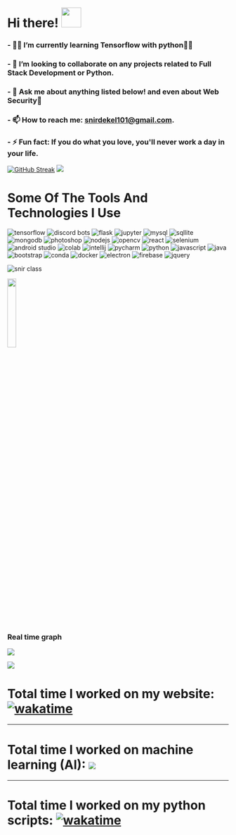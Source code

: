 # Hi there! <img height="45" width="45" src="https://c.tenor.com/SNL9_xhZl9oAAAAi/waving-hand-joypixels.gif" />

<!--
**Snir-Dekel/Snir-Dekel** is a ✨ _special_ ✨ repository because its `README.md` (this file) appears on your GitHub profile.

Here are some ideas to get you started:
-->

<!-- - 🔭 I’m currently working on ... -->
### - 🕵️‍♂️ I’m currently learning Tensorflow with python👩‍💻
### - 🤝 I’m looking to collaborate on any projects related to Full Stack Development or Python.
<!-- ### - 🤔 I’m looking for help with ReactJS. -->
### - 💬 Ask me about anything listed below! and even about Web Security🔐
### - 📫 How to reach me: snirdekel101@gmail.com.
### - ⚡ Fun fact: If you do what you love, you'll never work a day in your life.
[![GitHub Streak](https://github-readme-streak-stats.herokuapp.com/?user=Snir-Dekel&theme=algolia)](https://git.io/streak-stats)
![](https://github-readme-stats.vercel.app/api?username=Snir-Dekel&show_icons=true&theme=algolia)

# Some Of The Tools And Technologies I Use

![tensorflow](https://camo.githubusercontent.com/80ab2110fcef93088fac399375889c8ba9d46f3daa68a1a1cfac50fb475c9dc3/68747470733a2f2f696d672e736869656c64732e696f2f62616467652f54656e736f72466c6f772d4646364630303f7374796c653d666f722d7468652d6261646765266c6f676f3d74656e736f72666c6f77266c6f676f436f6c6f723d7768697465)
![discord bots](https://img.shields.io/badge/Discord%20bots-7289DA?style=for-the-badge&logo=discord&logoColor=white)
![flask](https://camo.githubusercontent.com/68390254ad6054b8e98b68fbcae09a3b78751427686f3e003a33c2bbc913b14c/68747470733a2f2f696d672e736869656c64732e696f2f62616467652f466c61736b2d3030303030303f7374796c653d666f722d7468652d6261646765266c6f676f3d666c61736b266c6f676f436f6c6f723d7768697465)
![jupyter](https://camo.githubusercontent.com/75251632e9c74475dfb9c8a4f17b34792226384fe87ff456cb8603b4e94a15bf/68747470733a2f2f696d672e736869656c64732e696f2f62616467652f4a7570797465722d4633373632362e7376673f267374796c653d666f722d7468652d6261646765266c6f676f3d4a757079746572266c6f676f436f6c6f723d7768697465)
![mysql](https://camo.githubusercontent.com/a4a4a017a5d519d7c4ce2a3cd3d2194fb7af4b1ca424850784565007c2acc7d8/68747470733a2f2f696d672e736869656c64732e696f2f62616467652f4d7953514c2d3030354338343f7374796c653d666f722d7468652d6261646765266c6f676f3d6d7973716c266c6f676f436f6c6f723d7768697465)
![sqllite](https://camo.githubusercontent.com/932123bf240349f3785c02228b113b06299079e8740f480c767e8335fd6d752a/68747470733a2f2f696d672e736869656c64732e696f2f62616467652f53514c6974652d3037343035453f7374796c653d666f722d7468652d6261646765266c6f676f3d73716c697465266c6f676f436f6c6f723d7768697465)
![mongodb](https://camo.githubusercontent.com/72e92f69f36703548704a9eeda2a9889c2756b5e08f01a9aec6e658c148d014e/68747470733a2f2f696d672e736869656c64732e696f2f62616467652f4d6f6e676f44422d3445413934423f7374796c653d666f722d7468652d6261646765266c6f676f3d6d6f6e676f6462266c6f676f436f6c6f723d7768697465)
![photoshop](https://camo.githubusercontent.com/fceb87783f8368321f404247f93dcf39d5a11a8a4a058842252a569968de5b45/68747470733a2f2f696d672e736869656c64732e696f2f62616467652f41646f626525323050686f746f73686f702d3331413846463f7374796c653d666f722d7468652d6261646765266c6f676f3d41646f626525323050686f746f73686f70266c6f676f436f6c6f723d626c61636b)
![nodejs](https://camo.githubusercontent.com/a1eae878fdd3d1c1b687992ca74e5cac85f4b68e60a6efaa7bc8dc9883b71229/68747470733a2f2f696d672e736869656c64732e696f2f62616467652f4e6f64652e6a732d3333393933333f7374796c653d666f722d7468652d6261646765266c6f676f3d6e6f6465646f746a73266c6f676f436f6c6f723d7768697465)
![opencv](https://camo.githubusercontent.com/c5e4520578ad42713808a6c0bcd97b366e2a770149aebd702ffbd95d5e201ed7/68747470733a2f2f696d672e736869656c64732e696f2f62616467652f4f70656e43562d3237333338653f7374796c653d666f722d7468652d6261646765266c6f676f3d4f70656e4356266c6f676f436f6c6f723d7768697465)
![react](https://camo.githubusercontent.com/268ac512e333b69600eb9773a8f80b7a251f4d6149642a50a551d4798183d621/68747470733a2f2f696d672e736869656c64732e696f2f62616467652f52656163742d3230323332413f7374796c653d666f722d7468652d6261646765266c6f676f3d7265616374266c6f676f436f6c6f723d363144414642)
![selenium](https://camo.githubusercontent.com/aa432c16fffc9ab28a42272cc885118912098397bfc210d0de4f0de4999f93c9/68747470733a2f2f696d672e736869656c64732e696f2f62616467652f53656c656e69756d2d3433423032413f7374796c653d666f722d7468652d6261646765266c6f676f3d53656c656e69756d266c6f676f436f6c6f723d7768697465)
![android studio](https://camo.githubusercontent.com/9c1baaf9d1afb08a291772d75d3c8f06c71b3a08223227e56d6761236e329917/68747470733a2f2f696d672e736869656c64732e696f2f62616467652f416e64726f69645f53747564696f2d3344444338343f7374796c653d666f722d7468652d6261646765266c6f676f3d616e64726f69642d73747564696f266c6f676f436f6c6f723d7768697465)
![colab](https://camo.githubusercontent.com/ce254316621ae7180772f1e8355fd15d6258eda95d51897e76068d11e6fa7987/68747470733a2f2f696d672e736869656c64732e696f2f62616467652f436f6c61622d4639414230303f7374796c653d666f722d7468652d6261646765266c6f676f3d676f6f676c65636f6c616226636f6c6f723d353235323532)
![intellij](https://camo.githubusercontent.com/a2fdb686bf3f4bd26f142a4b60bde87647ff18e340d8251e0aea3fa551bb568e/68747470733a2f2f696d672e736869656c64732e696f2f62616467652f496e74656c6c694a494445412d3030303030302e7376673f7374796c653d666f722d7468652d6261646765266c6f676f3d696e74656c6c696a2d69646561266c6f676f436f6c6f723d7768697465)
![pycharm](https://img.shields.io/badge/PyCharm-E3EA00.svg?&style=for-the-badge&logo=PyCharm&logoColor=black)
![python](https://camo.githubusercontent.com/94be0a2e5be142925615e5821d97137a930d08fc154962ce43860f1957e6661e/68747470733a2f2f696d672e736869656c64732e696f2f62616467652f507974686f6e2d3337373641423f7374796c653d666f722d7468652d6261646765266c6f676f3d707974686f6e266c6f676f436f6c6f723d7768697465)
![javascript](https://camo.githubusercontent.com/93c855ae825c1757f3426f05a05f4949d3b786c5b22d0edb53143a9e8f8499f6/68747470733a2f2f696d672e736869656c64732e696f2f62616467652f4a6176615363726970742d3332333333303f7374796c653d666f722d7468652d6261646765266c6f676f3d6a617661736372697074266c6f676f436f6c6f723d463744463145)
![java](https://camo.githubusercontent.com/771cc18a712bf9edb0925a86164c34b0d803c4d9177dd4467eff7b777109c723/68747470733a2f2f696d672e736869656c64732e696f2f62616467652f4a6176612d4544384230303f7374796c653d666f722d7468652d6261646765266c6f676f3d6a617661266c6f676f436f6c6f723d7768697465)
![bootstrap](https://camo.githubusercontent.com/b13ed67c809178963ce9d538175b02649800772be1ce0cb02da5879e5614e236/68747470733a2f2f696d672e736869656c64732e696f2f62616467652f426f6f7473747261702d3536334437433f7374796c653d666f722d7468652d6261646765266c6f676f3d626f6f747374726170266c6f676f436f6c6f723d7768697465)
![conda](https://camo.githubusercontent.com/c2800672ad04fe21e9c464eadf19e4528d580d9165b2c685fa3eb8f547620c40/68747470733a2f2f696d672e736869656c64732e696f2f62616467652f636f6e64612d333432423032392e7376673f267374796c653d666f722d7468652d6261646765266c6f676f3d616e61636f6e6461266c6f676f436f6c6f723d7768697465)
![docker](https://camo.githubusercontent.com/63350538fde994bc287ccd4908809301e157980e6564bf78d2c5cec22c0a5914/68747470733a2f2f696d672e736869656c64732e696f2f62616467652f446f636b65722d3243413545303f7374796c653d666f722d7468652d6261646765266c6f676f3d646f636b6572266c6f676f436f6c6f723d7768697465)
![electron](https://camo.githubusercontent.com/a2644ec12920fb2ed2639b63036bf15f541b48fd89e753f6dfcd1e6b0b2001e5/68747470733a2f2f696d672e736869656c64732e696f2f62616467652f456c656374726f6e2d3242324533413f7374796c653d666f722d7468652d6261646765266c6f676f3d656c656374726f6e266c6f676f436f6c6f723d394645414639)
![firebase](https://camo.githubusercontent.com/bac5c7f45fe7c116b5f8c9d61c4611b31f635301a841bf8dcf1b89b8fcfa4824/68747470733a2f2f696d672e736869656c64732e696f2f62616467652f66697265626173652d6666636132383f7374796c653d666f722d7468652d6261646765266c6f676f3d6669726562617365266c6f676f436f6c6f723d626c61636b)
![jquery](https://camo.githubusercontent.com/15b7da9c5e50455ef7c50a5d642afad7ab8d752e575010116727c3865beb026d/68747470733a2f2f696d672e736869656c64732e696f2f62616467652f6a51756572792d3037363941443f7374796c653d666f722d7468652d6261646765266c6f676f3d6a7175657279266c6f676f436f6c6f723d7768697465)


![snir class](https://user-images.githubusercontent.com/66528853/139701538-788a944b-30bd-46c6-a70d-f59e2d86e028.png)


<img src="https://camo.githubusercontent.com/cb36ffb8afc023f3dc7b324ac8963a109e7651cf05343500cbe152e1ef868a6a/68747470733a2f2f6b6f6d617265762e636f6d2f67687076632f3f757365726e616d653d536e69722d44656b656c267374796c653d706c6173746963" alt="" data-canonical-src="https://komarev.com/ghpvc/?username=Snir-Dekel&amp;style=plastic" style="max-width: 100%;width: 20%;">

### Real time graph
![](https://wakatime.com/share/@Snir_Dekel/23ace0e7-145f-4515-a2bc-10684ba2cbdc.svg)

![](https://wakatime.com/share/@Snir_Dekel/7dfb559b-3b02-42cb-8e8f-87736e5ea4f0.svg)
# Total time I worked on my website: [![wakatime](https://wakatime.com/badge/github/Snir-Dekel/Snir-Dekel.svg)](https://wakatime.com/badge/github/Snir-Dekel/Snir-Dekel)

<hr>

# Total time I worked on machine learning (AI): <img src="https://wakatime.com/badge/user/b4ec8eb1-ca9f-4bc3-9335-61516e7e0c37/project/b17349d1-f817-4626-9c24-6c8274318b4f.svg">

<hr>

# Total time I worked on my python scripts: [![wakatime](https://wakatime.com/badge/github/Snir-Dekel/automatic-whatsapp-messages-sender.svg)](https://wakatime.com/badge/github/Snir-Dekel/automatic-whatsapp-messages-sender)


